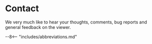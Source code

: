 # Contact

We very much like to hear your thoughts, comments, bug reports and general feedback on the viewer.

--8<-- "includes/abbreviations.md"
